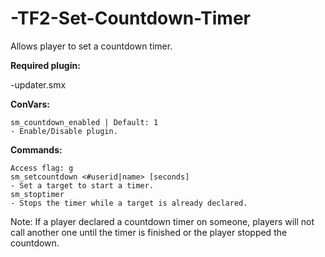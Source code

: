 # -TF2-Set-Countdown-Timer
Allows player to set a countdown timer.

**Required plugin:**

-updater.smx


**ConVars:**
```
sm_countdown_enabled | Default: 1
- Enable/Disable plugin.
```

**Commands:**
```
Access flag: g
sm_setcountdown <#userid|name> [seconds]
- Set a target to start a timer.
sm_stoptimer
- Stops the timer while a target is already declared.
```
Note: If a player declared a countdown timer on someone, players will not call another one until the timer is finished or the player stopped the countdown.
